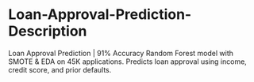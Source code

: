 # Loan-Approval-Prediction-Description
Loan Approval Prediction | 91% Accuracy Random Forest model with SMOTE &amp; EDA on 45K applications. Predicts loan approval using income, credit score, and prior defaults.
